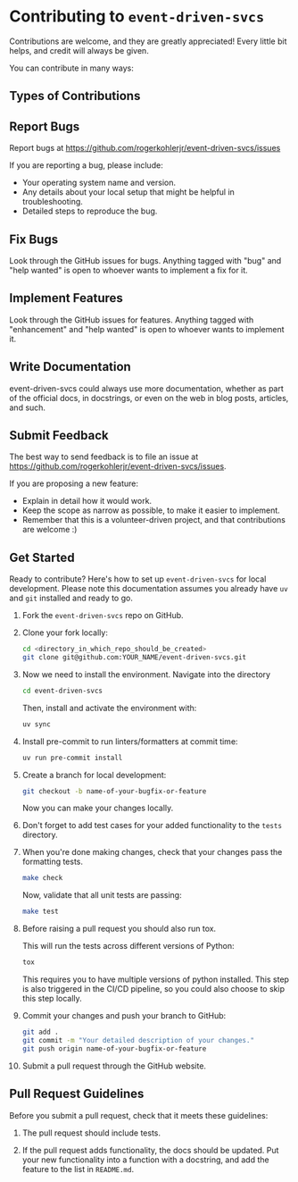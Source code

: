 # Contributing to `event-driven-svcs`

Contributions are welcome, and they are greatly appreciated!
Every little bit helps, and credit will always be given.

You can contribute in many ways:

## Types of Contributions

## Report Bugs

Report bugs at <https://github.com/rogerkohlerjr/event-driven-svcs/issues>

If you are reporting a bug, please include:

- Your operating system name and version.
- Any details about your local setup that might be helpful in troubleshooting.
- Detailed steps to reproduce the bug.

## Fix Bugs

Look through the GitHub issues for bugs.
Anything tagged with "bug" and "help wanted" is open to whoever wants to implement a fix for it.

## Implement Features

Look through the GitHub issues for features.
Anything tagged with "enhancement" and "help wanted" is open to whoever wants to implement it.

## Write Documentation

event-driven-svcs could always use more documentation, whether as part of the official docs, in docstrings, or even on the web in blog posts, articles, and such.

## Submit Feedback

The best way to send feedback is to file an issue at <https://github.com/rogerkohlerjr/event-driven-svcs/issues>.

If you are proposing a new feature:

- Explain in detail how it would work.
- Keep the scope as narrow as possible, to make it easier to implement.
- Remember that this is a volunteer-driven project, and that contributions
  are welcome :)

## Get Started

Ready to contribute? Here's how to set up `event-driven-svcs` for local development.
Please note this documentation assumes you already have `uv` and `git` installed and ready to go.

1. Fork the `event-driven-svcs` repo on GitHub.

2. Clone your fork locally:

   ```bash
   cd <directory_in_which_repo_should_be_created>
   git clone git@github.com:YOUR_NAME/event-driven-svcs.git
   ```

3. Now we need to install the environment. Navigate into the directory

   ```bash
   cd event-driven-svcs
   ```

   Then, install and activate the environment with:

   ```bash
   uv sync
   ```

4. Install pre-commit to run linters/formatters at commit time:

   ```bash
   uv run pre-commit install
   ```

5. Create a branch for local development:

   ```bash
   git checkout -b name-of-your-bugfix-or-feature
   ```

   Now you can make your changes locally.

6. Don't forget to add test cases for your added functionality to the `tests` directory.

7. When you're done making changes, check that your changes pass the formatting tests.

   ```bash
   make check
   ```

   Now, validate that all unit tests are passing:

   ```bash
   make test
   ```

8. Before raising a pull request you should also run tox.

   This will run the tests across different versions of Python:

   ```bash
   tox
   ```

   This requires you to have multiple versions of python installed.
   This step is also triggered in the CI/CD pipeline, so you could also choose to skip this step locally.

9. Commit your changes and push your branch to GitHub:

   ```bash
   git add .
   git commit -m "Your detailed description of your changes."
   git push origin name-of-your-bugfix-or-feature
   ```

10. Submit a pull request through the GitHub website.

## Pull Request Guidelines

Before you submit a pull request, check that it meets these guidelines:

1. The pull request should include tests.

2. If the pull request adds functionality, the docs should be updated.
   Put your new functionality into a function with a docstring, and add the feature to the list in `README.md`.
